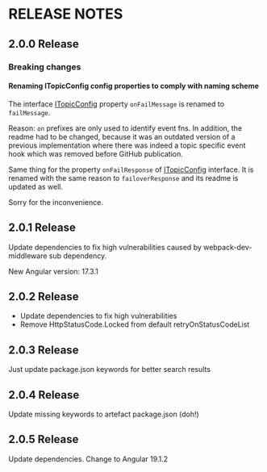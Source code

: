 # RELEASE NOTES
## 2.0.0 Release
### Breaking changes
#### Renaming ITopicConfig config properties to comply with naming scheme
The interface [ITopicConfig][topicConfig] property <code>onFailMessage</code> is renamed to <code>failMessage</code>. 

Reason: <code>on</code> prefixes are only used to identify event fns. In addition, the readme had to be changed,
because it was an outdated version of a previous implementation where there was indeed a topic specific event hook which
was removed before GitHub publication.

Same thing for the property <code>onFailResponse</code> of [ITopicConfig][topicConfig] interface.
It is renamed with the same reason to <code>failoverResponse</code> and
its readme is updated as well.

Sorry for the inconvenience.

## 2.0.1 Release
Update dependencies to fix high vulnerabilities caused by webpack-dev-middleware sub dependency.

New Angular version: 17.3.1

## 2.0.2 Release
- Update dependencies to fix high vulnerabilities 
- Remove HttpStatusCode.Locked from default retryOnStatusCodeList

## 2.0.3 Release
Just update package.json keywords for better search results

## 2.0.4 Release
Update missing keywords to artefact package.json (doh!)

## 2.0.5 Release
Update dependencies. Change to Angular 19.1.2

[topicConfig]: projects/resilient-http-client/src/lib/model/type/resilience.rx-operator.type.ts
